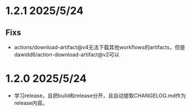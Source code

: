 # 1.2.1    2025/5/24

## Fixs

- actions/download-artifact@v4无法下载其他workflows的artifacts，但是dawidd6/action-download-artifact@v2可以

# 1.2.0    2025/5/24

- 学习release，且把build和release分开，且自动提取CHANGELOG.md作为release内容。